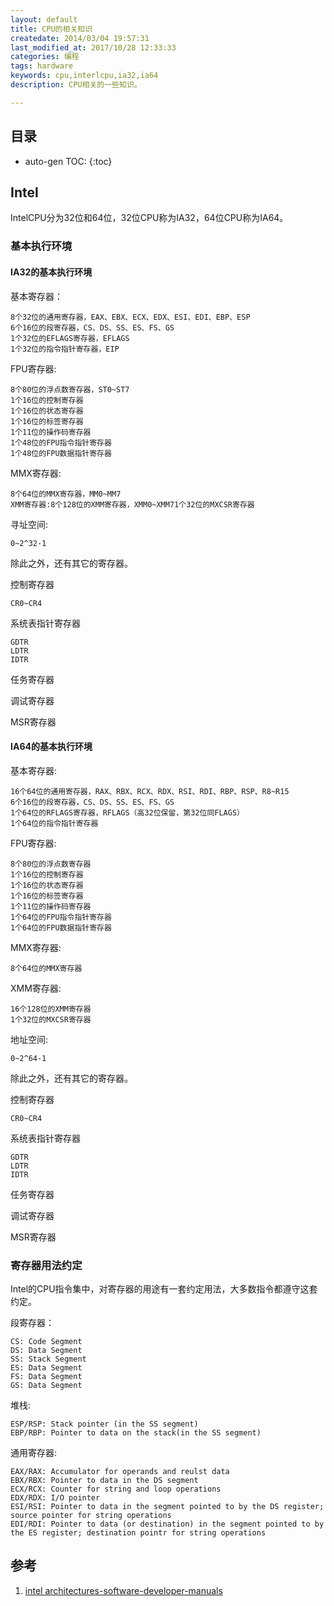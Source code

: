 ```yaml
---
layout: default
title: CPU的相关知识
createdate: 2014/03/04 19:57:31
last_modified_at: 2017/10/28 12:33:33
categories: 编程
tags: hardware
keywords: cpu,interlcpu,ia32,ia64
description: CPU相关的一些知识。

---
```


## 目录
* auto-gen TOC:
{:toc}

## Intel

IntelCPU分为32位和64位，32位CPU称为IA32，64位CPU称为IA64。

### 基本执行环境

#### IA32的基本执行环境

基本寄存器：

	8个32位的通用寄存器，EAX、EBX、ECX、EDX、ESI、EDI、EBP、ESP
	6个16位的段寄存器，CS、DS、SS、ES、FS、GS
	1个32位的EFLAGS寄存器，EFLAGS
	1个32位的指令指针寄存器，EIP

FPU寄存器:

	8个80位的浮点数寄存器，ST0~ST7
	1个16位的控制寄存器
	1个16位的状态寄存器
	1个16位的标签寄存器
	1个11位的操作码寄存器
	1个48位的FPU指令指针寄存器
	1个48位的FPU数据指针寄存器

MMX寄存器:

	8个64位的MMX寄存器，MM0~MM7
	XMM寄存器:8个128位的XMM寄存器，XMM0~XMM71个32位的MXCSR寄存器
	
寻址空间: 

	0~2^32-1

除此之外，还有其它的寄存器。

控制寄存器

	CR0~CR4
	
系统表指针寄存器

	GDTR
	LDTR
	IDTR
	
任务寄存器

调试寄存器

MSR寄存器
	
#### IA64的基本执行环境

基本寄存器:

	16个64位的通用寄存器，RAX、RBX、RCX、RDX、RSI、RDI、RBP、RSP、R8~R15
	6个16位的段寄存器，CS、DS、SS、ES、FS、GS
	1个64位的RFLAGS寄存器，RFLAGS（高32位保留，第32位同FLAGS）
	1个64位的指令指针寄存器

FPU寄存器:

	8个80位的浮点数寄存器
	1个16位的控制寄存器
	1个16位的状态寄存器
	1个16位的标签寄存器
	1个11位的操作码寄存器
	1个64位的FPU指令指针寄存器
	1个64位的FPU数据指针寄存器

MMX寄存器:

	8个64位的MMX寄存器

XMM寄存器:

	16个128位的XMM寄存器
	1个32位的MXCSR寄存器

地址空间:

	0~2^64-1

除此之外，还有其它的寄存器。

控制寄存器

	CR0~CR4
	
系统表指针寄存器
	
	GDTR
	LDTR
	IDTR
	
任务寄存器

调试寄存器

MSR寄存器

### 寄存器用法约定

Intel的CPU指令集中，对寄存器的用途有一套约定用法，大多数指令都遵守这套约定。

段寄存器：

	CS: Code Segment     
	DS: Data Segment     
	SS: Stack Segment  
	ES: Data Segment
	FS: Data Segment
	GS: Data Segment

堆栈:

	ESP/RSP: Stack pointer (in the SS segment)
	EBP/RBP: Pointer to data on the stack(in the SS segment)

通用寄存器:

	EAX/RAX: Accumulator for operands and reulst data
	EBX/RBX: Pointer to data in the DS segment
	ECX/RCX: Counter for string and loop operations
	EDX/RDX: I/O pointer
	ESI/RSI: Pointer to data in the segment pointed to by the DS register; source pointer for string operations
	EDI/RDI: Pointer to data (or destination) in the segment pointed to by the ES register; destination pointr for string operations

## 参考

1. [intel architectures-software-developer-manuals][1]

[1]: http://www.intel.com/content/www/us/en/processors/architectures-software-developer-manuals.html "intel architectures-software-developer-manuals"


